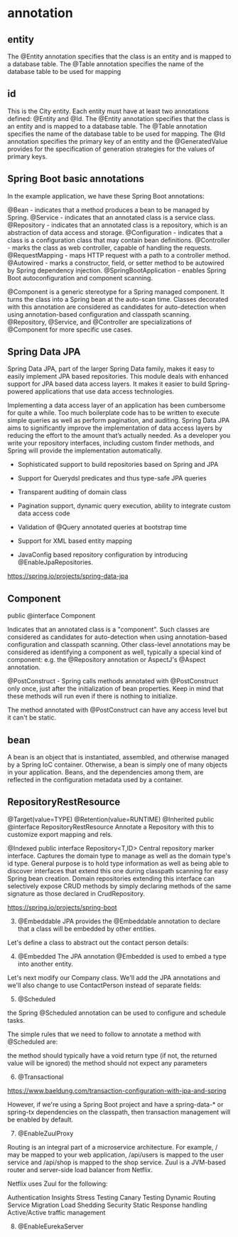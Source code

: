 


# annotation

## entity
The @Entity annotation specifies that the class is an entity and is mapped to a database table. The @Table annotation specifies the name of the database table to be used for mapping

## id
This is the City entity. Each entity must have at least two annotations defined: @Entity and @Id. The @Entity annotation specifies that the class is an entity and is mapped to a database table. The @Table annotation specifies the name of the database table to be used for mapping. The @Id annotation specifies the primary key of an entity and the @GeneratedValue provides for the specification of generation strategies for the values of primary keys.

## Spring Boot basic annotations
In the example application, we have these Spring Boot annotations:

@Bean - indicates that a method produces a bean to be managed by Spring.
@Service - indicates that an annotated class is a service class.
@Repository - indicates that an annotated class is a repository, which is an abstraction of data access and storage.
@Configuration - indicates that a class is a configuration class that may contain bean definitions.
@Controller - marks the class as web controller, capable of handling the requests.
@RequestMapping - maps HTTP request with a path to a controller method.
@Autowired - marks a constructor, field, or setter method to be autowired by Spring dependency injection.
@SpringBootApplication - enables Spring Boot autoconfiguration and component scanning.


@Component is a generic stereotype for a Spring managed component. It turns the class into a Spring bean at the auto-scan time. Classes decorated with this annotation are considered as candidates for auto-detection when using annotation-based configuration and classpath scanning. @Repository, @Service, and @Controller are specializations of @Component for more specific use cases.


## Spring Data JPA

Spring Data JPA, part of the larger Spring Data family, makes it easy to easily implement JPA based repositories. This module deals with enhanced support for JPA based data access layers. It makes it easier to build Spring-powered applications that use data access technologies.

Implementing a data access layer of an application has been cumbersome for quite a while. Too much boilerplate code has to be written to execute simple queries as well as perform pagination, and auditing. Spring Data JPA aims to significantly improve the implementation of data access layers by reducing the effort to the amount that’s actually needed. As a developer you write your repository interfaces, including custom finder methods, and Spring will provide the implementation automatically.


- Sophisticated support to build repositories based on Spring and JPA

- Support for Querydsl predicates and thus type-safe JPA queries

- Transparent auditing of domain class

- Pagination support, dynamic query execution, ability to integrate custom data access code

- Validation of @Query annotated queries at bootstrap time

- Support for XML based entity mapping

- JavaConfig based repository configuration by introducing @EnableJpaRepositories.

https://spring.io/projects/spring-data-jpa


## Component

public @interface Component

Indicates that an annotated class is a "component". Such classes are considered as candidates for auto-detection when using annotation-based configuration and classpath scanning.
Other class-level annotations may be considered as identifying a component as well, typically a special kind of component: e.g. the @Repository annotation or AspectJ's @Aspect annotation.



@PostConstruct - Spring calls methods annotated with @PostConstruct only once, just after the initialization of bean properties. Keep in mind that these methods will run even if there is nothing to initialize.

The method annotated with @PostConstruct can have any access level but it can't be static.


## bean 
A bean is an object that is instantiated, assembled, and otherwise managed by a Spring IoC container. Otherwise, a bean is simply one of many objects in your application. Beans, and the dependencies among them, are reflected in the configuration metadata used by a container.


## RepositoryRestResource

@Target(value=TYPE)
 @Retention(value=RUNTIME)
 @Inherited
public @interface RepositoryRestResource
Annotate a Repository with this to customize export mapping and rels.


@Indexed
public interface Repository<T,ID>
Central repository marker interface. Captures the domain type to manage as well as the domain type's id type. General purpose is to hold type information as well as being able to discover interfaces that extend this one during classpath scanning for easy Spring bean creation.
Domain repositories extending this interface can selectively expose CRUD methods by simply declaring methods of the same signature as those declared in CrudRepository.





https://spring.io/projects/spring-boot

3. @Embeddable
JPA provides the @Embeddable annotation to declare that a class will be embedded by other entities.

Let's define a class to abstract out the contact person details:

4. @Embedded
The JPA annotation @Embedded is used to embed a type into another entity.

Let's next modify our Company class. We'll add the JPA annotations and we'll also change to use ContactPerson instead of separate fields:



5. @Scheduled

the Spring @Scheduled annotation can be used to configure and schedule tasks.

The simple rules that we need to follow to annotate a method with @Scheduled are:

the method should typically have a void return type (if not, the returned value will be ignored)
the method should not expect any parameters


6.  @Transactional

https://www.baeldung.com/transaction-configuration-with-jpa-and-spring

However, if we're using a Spring Boot project and have a spring-data-* or spring-tx dependencies on the classpath, then transaction management will be enabled by default.



7. @EnableZuulProxy

Routing is an integral part of a microservice architecture. For example, / may be mapped to your web application, /api/users is mapped to the user service and /api/shop is mapped to the shop service. Zuul is a JVM-based router and server-side load balancer from Netflix.

Netflix uses Zuul for the following:

Authentication
Insights
Stress Testing
Canary Testing
Dynamic Routing
Service Migration
Load Shedding
Security
Static Response handling
Active/Active traffic management


8. @EnableEurekaServer


